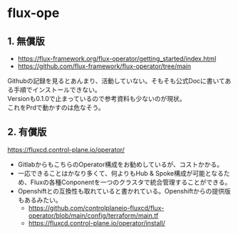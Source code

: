 # flux-ope
## 1. 無償版
- https://flux-framework.org/flux-operator/getting_started/index.html
- https://github.com/flux-framework/flux-operator/tree/main

Githubの記録を見るとあんまり、活動していない。そもそも公式Docに書いてある手順でインストールできない。</br>
Versionも0.1.0で止まっているので参考資料も少ないのが現状。</br>
これをPrdで動かすのは危なそう。

## 2. 有償版
https://fluxcd.control-plane.io/operator/

- GitlabからもこちらのOperator構成をお勧めしているが、コストかかる。
- 一応できることはかなり多くて、何よりもHub & Spoke構成が可能となるため、Fluxの各種Conponentを一つのクラスタで統合管理することができる。
- Openshiftとの互換性も取れていると書かれている。Openshiftからの提供版もあるみたい。
  - https://github.com/controlplaneio-fluxcd/flux-operator/blob/main/config/terraform/main.tf
  - https://fluxcd.control-plane.io/operator/install/
